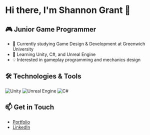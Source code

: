 # Hi there, I'm Shannon Grant 👋

## 🎮 Junior Game Programmer
- 🔭 Currently studying Game Design & Development at Greenwich University
- 🌱 Learning Unity, C#, and Unreal Engine
- 💡 Interested in gameplay programming and mechanics design

## 🛠️ Technologies & Tools
![Unity](https://img.shields.io/badge/Unity-000000?style=flat&logo=unity&logoColor=white)
![Unreal Engine](https://img.shields.io/badge/Unreal%20Engine-313131?style=flat&logo=unrealengine&logoColor=white)
![C#](https://img.shields.io/badge/C%23-blue?style=flat&logo=csharp&logoColor=white)

## 📫 Get in Touch
- [Portfolio](https://yourportfolio.com)
- [LinkedIn]([https://linkedin.com/in/yourprofile](https://uk.linkedin.com/in/shannon-grant-390736309))
